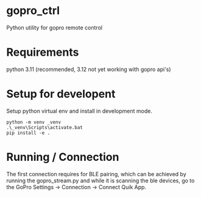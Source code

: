 # gopro_ctrl
Python utility for gopro remote control

# Requirements
python 3.11 (recommended, 3.12 not yet working with gopro api's) 

# Setup for developent
Setup python virtual env and install in development mode.
```
python -m venv _venv
.\_venv\Scripts\activate.bat
pip install -e .
```

# Running / Connection
The first connection requires for BLE pairing, which can be achieved by running the gopro_stream.py
and while it is scanning the ble devices, go to the GoPro Settings -> Connection -> Connect Quik App.
